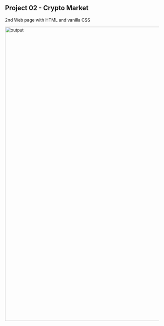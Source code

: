 ## Project 02 - Crypto Market
2nd Web page with HTML and vanilla CSS

<img width="960" alt="output" src="https://user-images.githubusercontent.com/112497134/208498579-dea6a469-727c-4d6e-b90e-e0460eeb49ad.png">
